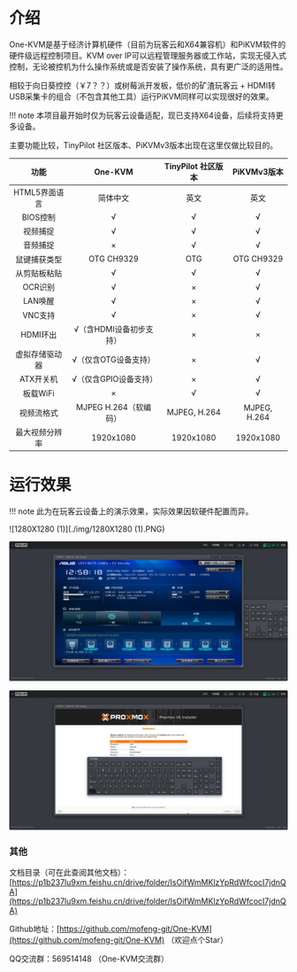 # 介绍

One-KVM是基于经济计算机硬件（目前为玩客云和X64兼容机）和PiKVM软件的硬件级远程控制项目。KVM over IP可以远程管理服务器或工作站，实现无侵入式控制，无论被控机为什么操作系统或是否安装了操作系统，具有更广泛的适用性。 

相较于向日葵控控（￥7？？）或树莓派开发板，低价的矿渣玩客云 + HDMI转USB采集卡的组合（不包含其他工具）运行PiKVM同样可以实现很好的效果。

!!! note
    本项目最开始时仅为玩客云设备适配，现已支持X64设备，后续将支持更多设备。

主要功能比较，TinyPilot 社区版本、PiKVMv3版本出现在这里仅做比较目的。

|      功能      |         One-KVM         | TinyPilot 社区版本 | PiKVMv3版本  |
| :------------: | :---------------------: | :----------------: | :----------: |
| HTML5界面语言  |        简体中文         |        英文        |     英文     |
|    BIOS控制    |            √            |         √          |      √       |
|    视频捕捉    |            √            |         √          |      √       |
|    音频捕捉    |            ×            |         √          |      √       |
|  鼠键捕获类型  |       OTG CH9329        |        OTG         |  OTG CH9329  |
|  从剪贴板粘贴  |            √            |         √          |      √       |
|    OCR识别     |            √            |         ×          |      √       |
|    LAN唤醒     |            √            |         ×          |      √       |
|    VNC支持     |            √            |         ×          |      √       |
|    HDMI环出    | √（含HDMI设备初步支持） |         ×          |      ×       |
| 虚拟存储驱动器 |  √（仅含OTG设备支持）   |         ×          |      √       |
|   ATX开关机    |  √（仅含GPIO设备支持）  |         ×          |      √       |
|    板载WiFi    |            ×            |         √          |      √       |
|   视频流格式   | MJPEG  H.264（软编码）  |    MJPEG, H.264    | MJPEG, H.264 |
| 最大视频分辨率 |        1920x1080        |     1920x1080      |  1920x1080   |

# 运行效果

!!! note
    此为在玩客云设备上的演示效果，实际效果因软硬件配置而异。

![1280X1280 (1)](./img/1280X1280 (1).PNG)

![15560030-996a-4a9a-a132-7ad072c7569c](./img/15560030-996a-4a9a-a132-7ad072c7569c.png)

![09348dd5-3e3a-4384-ad6d-9c3723682755](./img/09348dd5-3e3a-4384-ad6d-9c3723682755.png)

### 其他

文档目录（可在此查阅其他文档）：[https://p1b237lu9xm.feishu.cn/drive/folder/IsOifWmMKlzYpRdWfcocI7jdnQA](https://p1b237lu9xm.feishu.cn/drive/folder/IsOifWmMKlzYpRdWfcocI7jdnQA)

Github地址：[https://github.com/mofeng-git/One-KVM](https://github.com/mofeng-git/One-KVM) （欢迎点个Star）

QQ交流群：569514148 （One-KVM交流群）
